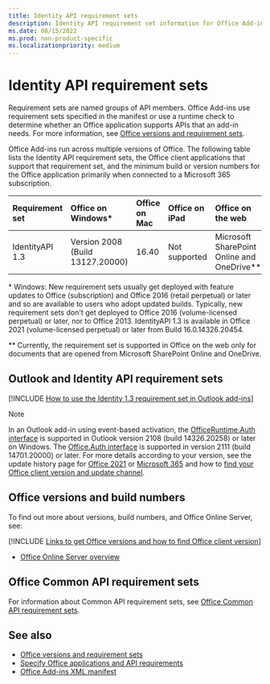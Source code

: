 ```yaml
---
title: Identity API requirement sets
description: Identity API requirement set information for Office Add-ins.
ms.date: 08/15/2022
ms.prod: non-product-specific
ms.localizationpriority: medium
---
```


# Identity API requirement sets

Requirement sets are named groups of API members. Office Add-ins use requirement sets specified in the manifest or use a runtime check to determine whether an Office application supports APIs that an add-in needs. For more information, see [Office versions and requirement sets](/office/dev/add-ins/develop/office-versions-and-requirement-sets).

Office Add-ins run across multiple versions of Office. The following table lists the Identity API requirement sets, the Office client applications that support that requirement set, and the minimum build or version numbers for the Office application primarily when connected to a Microsoft 365 subscription.

|  Requirement set  | Office on Windows\* |  Office on Mac  |  Office on iPad   | Office on the web  |
|:-----|:-----|:-----|:-----|:-----|
| IdentityAPI 1.3  | Version 2008 (Build 13127.20000) | 16.40 | Not supported | Microsoft SharePoint Online and OneDrive\*\* |

\* Windows: New requirement sets usually get deployed with feature updates to Office (subscription) and Office 2016 (retail perpetual) or later and so are available to users who adopt updated builds. Typically, new requirement sets don't get deployed to Office 2016 (volume-licensed perpetual) or later, nor to Office 2013. IdentityAPI 1.3 is available in Office 2021 (volume-licensed perpetual) or later from Build 16.0.14326.20454.

\*\* Currently, the requirement set is supported in Office on the web only for documents that are opened from Microsoft SharePoint Online and OneDrive.

## Outlook and Identity API requirement sets

[!INCLUDE [How to use the Identity 1.3 requirement set in Outlook add-ins](../../includes/outlook-identity-13-note.md)]

> [!NOTE]
> In an Outlook add-in using event-based activation, the [OfficeRuntime.Auth interface](/javascript/api/office-runtime/officeruntime.auth) is supported in Outlook version 2108 (build 14326.20258) or later on Windows. The [Office.Auth interface](/javascript/api/office/office.auth) is supported in version 2111 (build 14701.20000) or later. For more details according to your version, see the update history page for [Office 2021](/officeupdates/update-history-office-2021) or [Microsoft 365](/officeupdates/update-history-office365-proplus-by-date) and how to [find your Office client version and update channel](https://support.microsoft.com/office/932788b8-a3ce-44bf-bb09-e334518b8b19).

## Office versions and build numbers

To find out more about versions, build numbers, and Office Online Server, see:

[!INCLUDE [Links to get Office versions and how to find Office client version](../../includes/links-get-office-versions-builds.md)]
- [Office Online Server overview](/officeonlineserver/office-online-server-overview)

## Office Common API requirement sets

For information about Common API requirement sets, see [Office Common API requirement sets](office-add-in-requirement-sets.md).

## See also

- [Office versions and requirement sets](/office/dev/add-ins/develop/office-versions-and-requirement-sets)
- [Specify Office applications and API requirements](/office/dev/add-ins/develop/specify-office-hosts-and-api-requirements)
- [Office Add-ins XML manifest](/office/dev/add-ins/develop/add-in-manifests)
